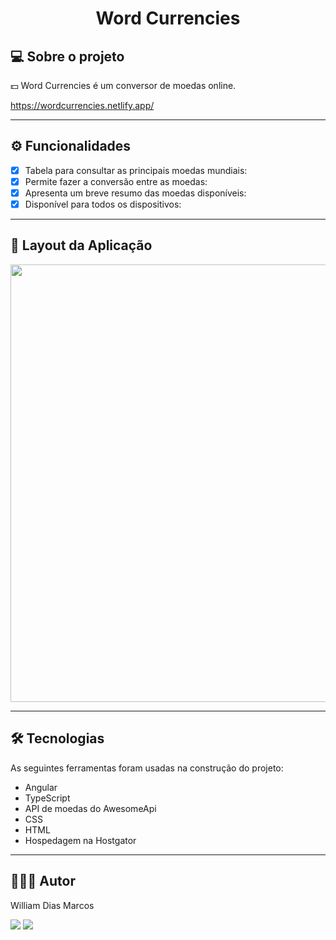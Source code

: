 <h1 align="center"> Word Currencies </h1>

## 💻 Sobre o projeto

💵 Word Currencies é um conversor de moedas online.

https://wordcurrencies.netlify.app/

---

## ⚙️ Funcionalidades

- [x] Tabela para consultar as principais moedas mundiais:
- [x] Permite fazer a conversão entre as moedas:
- [x] Apresenta um breve resumo das moedas disponíveis:
- [x] Disponível para todos os dispositivos:

---

## 📱 Layout da Aplicação

 <p text  align="center">
<img img width= "700" src= ""> 
</p>



---

## 🛠 Tecnologias

As seguintes ferramentas foram usadas na construção do projeto:

- Angular
- TypeScript
- API de moedas do AwesomeApi
- CSS
- HTML
- Hospedagem na Hostgator


---

## 👨🏼‍💻 Autor

William Dias Marcos

 <a href = "mailto:william.diasmarcos@gmail.com"><img src="https://img.shields.io/badge/-Gmail-%23333?style=for-the-badge&logo=gmail&logoColor=white"        target="_blank"></a>
 <a href="https://www.linkedin.com/in/william-dias-marcos-25981a192" target="_blank"><img src="https://img.shields.io/badge/-LinkedIn-%230077B5?style=for-the-badge&logo=linkedin&logoColor=white" target="_blank"></a>
